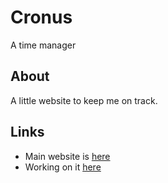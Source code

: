 # Cronus
A time manager

## About
A little website to keep me on track.

## Links
- Main website is [here](https://zharnite.github.io/Cronus/)  
- Working on it [here](https://elated-bell-42ff72.netlify.com/)
